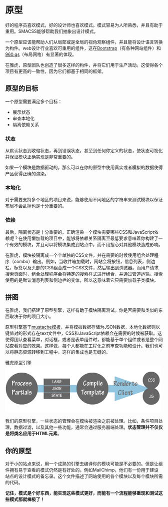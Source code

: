 # 原型

好的程序员喜欢模式，好的设计师也喜欢模式。模式容易为人所熟悉，并且有助于重用。SMACSS能够帮助我们抽象出设计模式。

一个原型应该能帮助人们从局部或是全局的视角观察组件，并且能将设计语言转换为构件。web设计行业喜欢可重用的组件，这在[Bootstrap](http://twitter.github.com/bootstrap/)（有各种网站组件）和[960.gs](http://960.gs/)（布局网格）有显著的体现。

在雅虎，原型团队也创造了很多这样的构件，并将它们用于生产活动。这使得各个项目有更高的一致性，因为它们都基于相同的框架。

## 原型的目标

一个原型需要满足多个目标：

* 展示状态
* 审查本地化
* 隔离依赖关系

### 状态

从默认状态到收缩状态，再到错误状态，甚至到任何你定义的状态，使状态可视化并保证模块正确实现是非常重要的。

如果一个模块是数据驱动的，那么可以在你的原型中使用真实或者模拟的数据使得产品获得正确的渲染。

### 本地化

对于需要支持多个地区的项目来说，能够使用不同地区的字符串来测试模块以保证布局不会乱掉也是十分重要的。

### 依赖

最后，隔离状态是十分重要的。正确渲染一个模块需要哪些CSS和JavaScript依赖呢？在使用懒加载的项目中，能够将依赖关系隔离至最低要求意味着你构建了一个有效的模块，并且可以将模块集成到站点中，而不用担心对其他模块造成影响。

在雅虎，模块被隔离成一个个单独的CSS文件，并在需要的时候使用组合处理程序（combo）输出。例如，当收件箱加载时，网站会将按钮，信息列表，侧边栏，标签以及头部的CSS组合成一个CSS文件，然后输出到浏览器。而用户请求搜索页面时，组合处理程序会将特定的搜索样式进行组合，并通过管道运输。搜索使用的是默认消息列表和侧边栏的变体，所以这意味着它只需要加载子类模块。

## 拼图

在雅虎，我们搭建了原型引擎，这样有助于模块隔离测试。你是否需要和类似的东西取决于你的项目大小。

原型引擎基于[mustache模板](http://mustache.github.com/)，并将模拟数据存储为JSON数据，本地化数据则以键值对的形式存在text文件中，CSS和JavaScript依赖会在需要的时候被获取。这使得团队查看菜单，对话框，或者是表单组件时，都能基于单个组件或者是整个网站查看对应的效果。这样做，每个人都能在工程化之前审查功能和设计。我们也可以将静态资源转移到工程中，这样的集成也是无缝的。

雅虎原型引擎  
![雅虎原型引擎](../assets/13-1.png)

我们的原型引擎，一些状态的管理会在模块被渲染之前被处理。比如，条件项目处理，数据过滤，以及其他一些功能，通常会通过服务器端处理。**状态管理并不仅仅是将类名应用于HTML元素**。

## 你的原型

对于小的站点来说，用一个成熟的引擎去编译你的模块可能是不必要的。但是让组件拥有易于查看的模式仍然是有好处的。例如MailChimp，他们有一份用于建设站点的设计模式的备忘录。这个文件描述了网站使用的各个模块以及每个模块所需的代码。

**记住，模式是个好东西，能实现这些模式更好，而能有一个流程能够重现和测试这些模式那就棒极了！**

